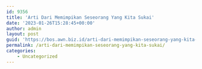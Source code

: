 ```yaml
---
id: 9356
title: 'Arti Dari Memimpikan Seseorang Yang Kita Sukai'
date: '2023-01-26T15:28:45+00:00'
author: admin
layout: post
guid: 'https://bos.awn.biz.id/arti-dari-memimpikan-seseorang-yang-kita-sukai/'
permalink: /arti-dari-memimpikan-seseorang-yang-kita-sukai/
categories:
    - Uncategorized
---
```


